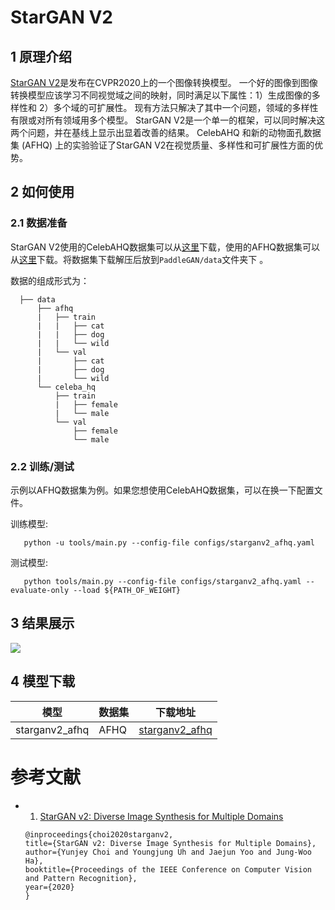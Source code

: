 # StarGAN V2

## 1 原理介绍

  [StarGAN V2](https://arxiv.org/pdf/1912.01865.pdf)是发布在CVPR2020上的一个图像转换模型。
  一个好的图像到图像转换模型应该学习不同视觉域之间的映射，同时满足以下属性：1）生成图像的多样性和 2）多个域的可扩展性。 现有方法只解决了其中一个问题，领域的多样性有限或对所有领域用多个模型。 StarGAN V2是一个单一的框架，可以同时解决这两个问题，并在基线上显示出显着改善的结果。 CelebAHQ 和新的动物面孔数据集 (AFHQ) 上的实验验证了StarGAN V2在视觉质量、多样性和可扩展性方面的优势。

## 2 如何使用

### 2.1 数据准备

  StarGAN V2使用的CelebAHQ数据集可以从[这里](https://www.dropbox.com/s/f7pvjij2xlpff59/celeba_hq.zip?dl=0)下载，使用的AFHQ数据集可以从[这里](https://www.dropbox.com/s/t9l9o3vsx2jai3z/afhq.zip?dl=0)下载。将数据集下载解压后放到``PaddleGAN/data``文件夹下 。

  数据的组成形式为：

  ```
    ├── data
        ├── afhq
        |   ├── train
        |   |   ├── cat
        |   |   ├── dog
        |   |   └── wild
        |   └── val
        |       ├── cat
        |       ├── dog
        |       └── wild
        └── celeba_hq
            ├── train
            |   ├── female
            |   └── male
            └── val
                ├── female
                └── male

  ```

### 2.2 训练/测试

  示例以AFHQ数据集为例。如果您想使用CelebAHQ数据集，可以在换一下配置文件。

  训练模型:
  ```
     python -u tools/main.py --config-file configs/starganv2_afhq.yaml
  ```

  测试模型:
  ```
     python tools/main.py --config-file configs/starganv2_afhq.yaml --evaluate-only --load ${PATH_OF_WEIGHT}
  ```

## 3 结果展示

![](https://user-images.githubusercontent.com/79366697/146308440-65259d70-d056-43d4-8cf5-a82530993910.jpg)

## 4 模型下载
| 模型 | 数据集 | 下载地址 |
|---|---|---|
| starganv2_afhq  | AFHQ | [starganv2_afhq](https://paddlegan.bj.bcebos.com/models/starganv2_afhq.pdparams)




# 参考文献

- 1. [StarGAN v2: Diverse Image Synthesis for Multiple Domains](https://arxiv.org/abs/1912.01865)

  ```
  @inproceedings{choi2020starganv2,
  title={StarGAN v2: Diverse Image Synthesis for Multiple Domains},
  author={Yunjey Choi and Youngjung Uh and Jaejun Yoo and Jung-Woo Ha},
  booktitle={Proceedings of the IEEE Conference on Computer Vision and Pattern Recognition},
  year={2020}
  }
  ```
